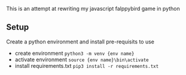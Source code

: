 This is an attempt at rewriting my javascript falppybird game in python

## Setup

Create a python environment and install pre-requisits to use

* create environment ```python3 -m venv {env name}```
* activate environment ```source {env name}\bin\activate```
* install requirements.txt ```pip3 install -r requirements.txt```